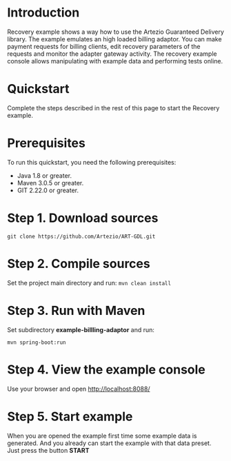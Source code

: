 # Introduction
Recovery example shows a way how to use the Artezio Guaranteed Delivery library. The example emulates an high loaded billing adaptor. You can make payment requests for billing clients, edit recovery parameters of the requests and monitor the adapter gateway activity. The recovery example console allows manipulating with example data and performing tests online.

# Quickstart
Complete the steps described in the rest of this page to start the Recovery example.

# Prerequisites
To run this quickstart, you need the following prerequisites:

- Java 1.8 or greater.
- Maven 3.0.5 or greater.
- GIT 2.22.0 or greater.

# Step 1. Download sources
`git clone https://github.com/Artezio/ART-GDL.git`

# Step 2. Compile sources
Set the project main directory and run:
`mvn clean install`

# Step 3. Run with Maven
Set subdirectory **example-billling-adaptor** and run:

`mvn spring-boot:run`

# Step 4. View the example console
Use your browser and open <http://localhost:8088/>

# Step 5. Start example
When you are opened the example first time some example data is generated. And you already can start the example with that data preset. Just press the button **START**

